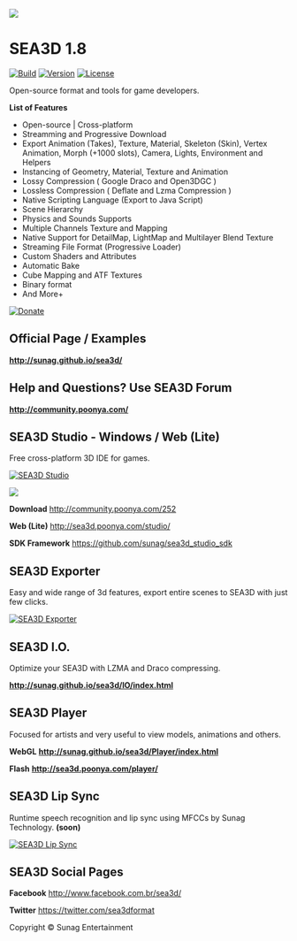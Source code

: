 [<img src="http://sunag.github.io/sea3d/Media/SEA3D-Top-BlackGL.jpg"/>](http://sunag.github.io/sea3d/)

SEA3D 1.8
==

[![Build](https://img.shields.io/badge/build-passing-green.svg)](http://sunag.github.io/sea3d/)
[![Version](https://img.shields.io/badge/version-1.8.1-blue.svg)](https://github.com/sunag/sea3d/)
[![License](https://img.shields.io/badge/license-MIT-blue.svg)](https://github.com/sunag/sea3d/blob/master/LICENSE)

Open-source format and tools for game developers.

**List of Features**

* Open-source | Cross-platform
* Streamming and Progressive Download
* Export Animation (Takes), Texture, Material, Skeleton (Skin), Vertex Animation, Morph (+1000 slots), Camera, Lights, Environment and Helpers
* Instancing of Geometry, Material, Texture and Animation
* Lossy Compression ( Google Draco and Open3DGC )
* Lossless Compression ( Deflate and Lzma Compression )
* Native Scripting Language (Export to Java Script)
* Scene Hierarchy
* Physics and Sounds Supports
* Multiple Channels Texture and Mapping
* Native Support for DetailMap, LightMap and Multilayer Blend Texture
* Streaming File Format (Progressive Loader)
* Custom Shaders and Attributes
* Automatic Bake
* Cube Mapping and ATF Textures
* Binary format
* And More+

[![Donate](https://www.paypalobjects.com/en_US/i/btn/btn_donate_SM.gif)](https://www.paypal.com/cgi-bin/webscr?cmd=_s-xclick&hosted_button_id=3CGGH7M7VWTSC)

Official Page / Examples
--
**http://sunag.github.io/sea3d/**

Help and Questions? Use SEA3D Forum
--

**http://community.poonya.com/**

SEA3D Studio - Windows / Web (Lite)
--
Free cross-platform 3D IDE for games.

[![SEA3D Studio](http://img.youtube.com/vi/lQ-VIni5Q68/0.jpg)](http://www.youtube.com/watch?v=lQ-VIni5Q68)

[<img src="http://sunag.github.io/sea3d/Media/SEA3D-Studio.jpg"/>](http://sea3d.poonya.com/studio/)

**Download** http://community.poonya.com/252

**Web (Lite)** http://sea3d.poonya.com/studio/

**SDK Framework** https://github.com/sunag/sea3d_studio_sdk

SEA3D Exporter
--
Easy and wide range of 3d features, export entire scenes to SEA3D with just few clicks.

[![SEA3D Exporter](http://img.youtube.com/vi/dTCztYwwEdE/0.jpg)](http://www.youtube.com/watch?v=dTCztYwwEdE)

SEA3D I.O.
--
Optimize your SEA3D with LZMA and Draco compressing.

**http://sunag.github.io/sea3d/IO/index.html**

SEA3D Player
--
Focused for artists and very useful to view models, animations and others.

**WebGL** **http://sunag.github.io/sea3d/Player/index.html**

**Flash** **http://sea3d.poonya.com/player/**

SEA3D Lip Sync
--
Runtime speech recognition and lip sync using MFCCs by Sunag Technology. **(soon)**

[![SEA3D Lip Sync](http://img.youtube.com/vi/rfuGqHR2MK8/0.jpg)](http://www.youtube.com/watch?v=rfuGqHR2MK8)

SEA3D Social Pages
--

**Facebook** http://www.facebook.com.br/sea3d/

**Twitter** https://twitter.com/sea3dformat

Copyright © Sunag Entertainment
